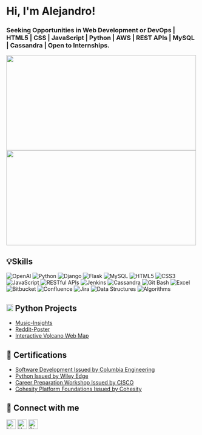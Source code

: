 # Hi, I'm Alejandro!

### Seeking Opportunities in Web Development or DevOps | HTML5 | CSS | JavaScript | Python | AWS | REST APIs | MySQL | Cassandra | Open to Internships.

<img src="https://github-readme-stats.vercel.app/api?username=alej4ndro-cm&show_icons=true&theme=default" width="500" height="250"> <img src="https://github-readme-stats.vercel.app/api/top-langs?username=alej4ndro-cm&hide=html&layout=compact&theme=default" width="500" height="250">

## 💡Skills
![OpenAI](https://img.shields.io/badge/-OpenAI-412991?style=flat&logo=openai&logoColor=white)
![Python](https://img.shields.io/badge/-Python-3776AB?style=flat&logo=Python&logoColor=white)
![Django](https://img.shields.io/badge/-Django-092E20?style=flat&logo=django&logoColor=white)
![Flask](https://img.shields.io/badge/-Flask-000000?style=flat&logo=flask&logoColor=white)
![MySQL](https://img.shields.io/badge/-MySQL-4479A1?style=flat&logo=mysql&logoColor=white)
![HTML5](https://img.shields.io/badge/-HTML5-E34F26?style=flat&logo=html5&logoColor=white)
![CSS3](https://img.shields.io/badge/-CSS3-1572B6?style=flat&logo=css3&logoColor=white)
![JavaScript](https://img.shields.io/badge/-JavaScript-F7DF1E?style=flat&logo=javascript&logoColor=black)
![RESTful APIs](https://img.shields.io/badge/-RESTful%20APIs-009688?style=flat)
![Jenkins](https://img.shields.io/badge/-Jenkins-D24939?style=flat&logo=jenkins&logoColor=white)
![Cassandra](https://img.shields.io/badge/-Cassandra-1287B1?style=flat&logo=apache-cassandra&logoColor=white)
![Git Bash](https://img.shields.io/badge/-Git%20Bash-lightgrey?style=flat&logo=git&logoColor=white)
![Excel](https://img.shields.io/badge/-Excel-217346?style=flat&logo=microsoft-excel&logoColor=white)
![Bitbucket](https://img.shields.io/badge/-Bitbucket-0052CC?style=flat&logo=bitbucket&logoColor=white)
![Confluence](https://img.shields.io/badge/-Confluence-172B4D?style=flat&logo=confluence&logoColor=white)
![Jira](https://img.shields.io/badge/-Jira-0052CC?style=flat&logo=jira&logoColor=white)
![Data Structures](https://img.shields.io/badge/-Data%20Structures-brightgreen)
![Algorithms](https://img.shields.io/badge/-Algorithms-yellowgreen)

## <img src="https://simpleicons.org/icons/python.svg" alt="Python" width="18" height="18"> Python Projects

- [Music-Insights](https://github.com/alej4ndro-cm/Python-Projects/tree/main/Music-Insights)
- [Reddit-Poster](https://github.com/alej4ndro-cm//Python-Projects/tree/main/Reddit-Poster)
- [Interactive Volcano Web Map](https://github.com/alej4ndro-cm/Python-Projects/tree/main/interactiveVolcanoWebMap)

## 📃 Certifications

- [Software Development Issued by Columbia Engineering](https://www.credly.com/badges/dee58675-5581-4107-abb4-311f9d73c1a3/public_url)
- [Python Issued by Wiley Edge](https://www.credly.com/badges/0e7e7ab7-17fb-4289-b5e0-51fbb3f218ed/public_url)
- [Career Preparation Workshop Issued by CISCO](https://www.credly.com/badges/4721a09c-afcb-40d2-9b99-beb48c165615/public_url)
- [Cohesity Platform Foundations Issued by Cohesity](https://www.credly.com/badges/aad677ac-a981-4257-950a-3079ba9819a9/public_url)

## 🔗 Connect with me

[<img alt="LinkedIn" height="25" src="https://cdn2.iconfinder.com/data/icons/social-icon-3/512/social_style_3_in-306.png"/>](https://www.linkedin.com/in/bs-cs-alejandro-m/)
[<img alt="Handshake" height="25" src="https://handshake-production-cdn.joinhandshake.com/apple-touch-icon.png"/>](https://app.joinhandshake.com/stu/users/31690724)
[<img alt="StackOverflow" height="25" src="https://user-images.githubusercontent.com/90579820/216894913-8199707b-58f0-4b54-af0d-5291055d1364.png"/>](https://stackoverflow.com/users/16946785/alejandro-munoz/)

<!--
**alej4ndro-cm/about-me** is a ✨ _special_ ✨ repository because its `README.md` (this file) appears on your GitHub profile.
-->
<!--
Here are some ideas to get you started:

- 🔭 I’m currently working on ...
- 🌱 I’m currently learning ...
- 👯 I’m looking to collaborate on ...
- 🤔 I’m looking for help with ...
- 💬 Ask me about ...
- 📫 How to reach me: ...
- 😄 Pronouns: ...
- ⚡ Fun fact: ...
-->
